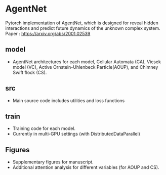 # AgentNet
Pytorch implementation of AgentNet, which is designed for reveal hidden interactions and predict future dynamics of the unknown complex system.
Paper : https://arxiv.org/abs/2001.02539

## model
- AgentNet architectures for each model, Cellular Automata (CA), Vicsek model (VC), Active Ornstein-Uhlenbeck Particle(AOUP), and Chimney Swift flock (CS). 

## src
- Main source code includes utilities and loss functions

## train
- Training code for each model.
- Currently in multi-GPU settings (with DistributedDataParallel)

## Figures
- Supplementary figures for manuscript. 
- Additional attention analysis for different variables (for AOUP and CS).
